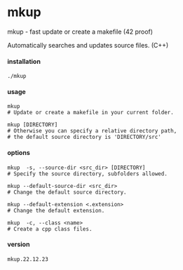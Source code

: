 # mkup
mkup - fast update or create a makefile (42 proof)

Automatically searches and updates source files. (C++)

#### installation
```
./mkup
```

#### usage
```
mkup
# Update or create a makefile in your current folder.
```
```
mkup [DIRECTORY]
# Otherwise you can specify a relative directory path,
# the default source directory is 'DIRECTORY/src'
```

#### options
```
mkup  -s, --source-dir <src_dir> [DIRECTORY]
# Specify the source directory, subfolders allowed.
```
```
mkup --default-source-dir <src_dir>
# Change the default source directory.
```
```
mkup --default-extension <.extension>
# Change the default extension.
```
```
mkup  -c, --class <name>
# Create a cpp class files.
```

#### version
```
mkup.22.12.23
```
